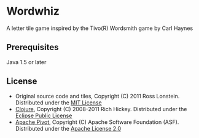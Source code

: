 # Wordwhiz

A letter tile game inspired by the Tivo(R) Wordsmith game by Carl Haynes

## Prerequisites

Java 1.5 or later

## License

* Original source code and tiles, Copyright (C) 2011 Ross Lonstein. Distributed under the [MIT License](http://www.opensource.org/licenses/mit-license.php)
* [Clojure](http://clojure.org/), Copyright (C) 2008-2011 Rich Hickey. Distributed under the [Eclipse Public License](http://opensource.org/licenses/eclipse-1.0.php)
* [Apache Pivot](http://pivot.apache.org/), Copyright (C) Apache Software Foundation (ASF). Distributed under the [Apache License 2.0](http://http://www.apache.org/licenses/LICENSE-2.0)
 
